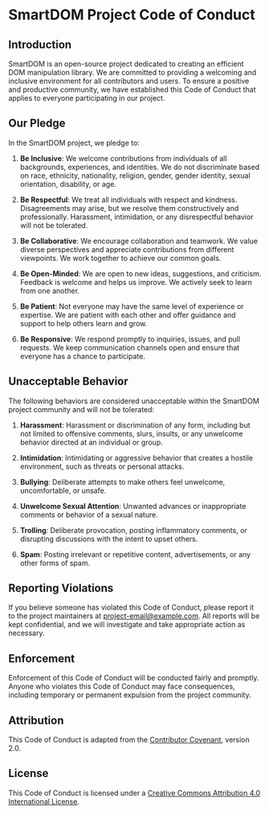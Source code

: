 # SmartDOM Project Code of Conduct

## Introduction

SmartDOM is an open-source project dedicated to creating an efficient DOM manipulation library. We are committed to providing a welcoming and inclusive environment for all contributors and users. To ensure a positive and productive community, we have established this Code of Conduct that applies to everyone participating in our project.

## Our Pledge

In the SmartDOM project, we pledge to:

1. **Be Inclusive**: We welcome contributions from individuals of all backgrounds, experiences, and identities. We do not discriminate based on race, ethnicity, nationality, religion, gender, gender identity, sexual orientation, disability, or age.

2. **Be Respectful**: We treat all individuals with respect and kindness. Disagreements may arise, but we resolve them constructively and professionally. Harassment, intimidation, or any disrespectful behavior will not be tolerated.

3. **Be Collaborative**: We encourage collaboration and teamwork. We value diverse perspectives and appreciate contributions from different viewpoints. We work together to achieve our common goals.

4. **Be Open-Minded**: We are open to new ideas, suggestions, and criticism. Feedback is welcome and helps us improve. We actively seek to learn from one another.

5. **Be Patient**: Not everyone may have the same level of experience or expertise. We are patient with each other and offer guidance and support to help others learn and grow.

6. **Be Responsive**: We respond promptly to inquiries, issues, and pull requests. We keep communication channels open and ensure that everyone has a chance to participate.

## Unacceptable Behavior

The following behaviors are considered unacceptable within the SmartDOM project community and will not be tolerated:

1. **Harassment**: Harassment or discrimination of any form, including but not limited to offensive comments, slurs, insults, or any unwelcome behavior directed at an individual or group.

2. **Intimidation**: Intimidating or aggressive behavior that creates a hostile environment, such as threats or personal attacks.

3. **Bullying**: Deliberate attempts to make others feel unwelcome, uncomfortable, or unsafe.

4. **Unwelcome Sexual Attention**: Unwanted advances or inappropriate comments or behavior of a sexual nature.

5. **Trolling**: Deliberate provocation, posting inflammatory comments, or disrupting discussions with the intent to upset others.

6. **Spam**: Posting irrelevant or repetitive content, advertisements, or any other forms of spam.

## Reporting Violations

If you believe someone has violated this Code of Conduct, please report it to the project maintainers at [project-email@example.com](mailto:project-email@example.com). All reports will be kept confidential, and we will investigate and take appropriate action as necessary.

## Enforcement

Enforcement of this Code of Conduct will be conducted fairly and promptly. Anyone who violates this Code of Conduct may face consequences, including temporary or permanent expulsion from the project community.

## Attribution

This Code of Conduct is adapted from the [Contributor Covenant](https://www.contributor-covenant.org/version/2/0/code_of_conduct.html), version 2.0.

## License

This Code of Conduct is licensed under a [Creative Commons Attribution 4.0 International License](https://creativecommons.org/licenses/by/4.0/).
